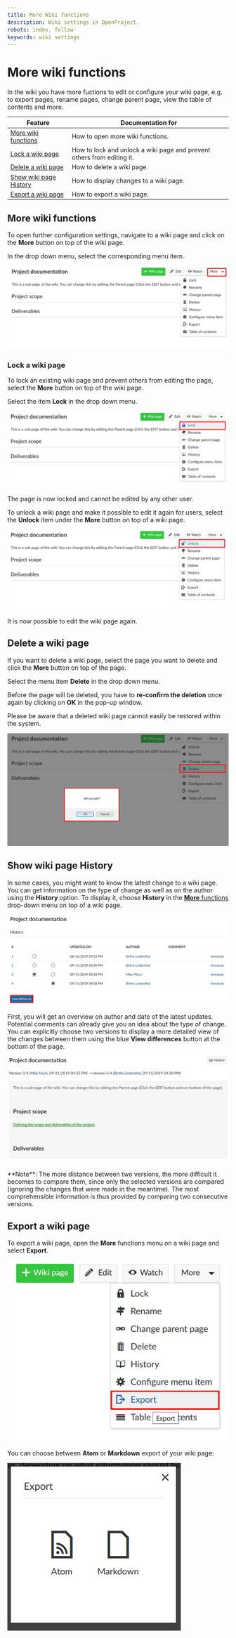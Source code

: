 ```yaml
---
title: More Wiki functions
description: Wiki settings in OpenProject.
robots: index, follow
keywords: wiki settings
---
```


# More wiki functions

In the wiki you have more fuctions to edit or configure your wiki page, e.g. to export pages, rename pages, change parent page, view the table of contents and more.

| Feature                                           | Documentation for                                            |
| ------------------------------------------------- | ------------------------------------------------------------ |
| [More wiki functions](#more-wiki-functions)       | How to open more wiki functions.                             |
| [Lock a wiki page](#lock-a-wiki-page)             | How to lock and unlock a wiki page and prevent others from editing it. |
| [Delete a wiki page](#delete-a-wiki-page)         | How to delete a wiki page.                                   |
| [Show wiki page History](#show-wiki-page-history) | How to display changes to a wiki page.                       |
| [Export a wiki page](#export-a-wiki-page)         | How to export a wiki page.                                   |

## More wiki functions

To open further configuration settings, navigate to a wiki page and click on the **More** button on top of the wiki page.

In the drop down menu, select the corresponding menu item.

![wiki-settings](wiki-settings.png)

### Lock a wiki page

To lock an existing wiki page and prevent others from editing the page, select the **More** button on top of the wiki page.

Select the item **Lock** in the drop down menu.

![lock-wiki](lock-wiki.png)

The page is now locked and cannot be edited by any other user. 

To unlock a wiki page and make it possible to edit it again for users, select the **Unlock** item under the **More** button on top of a wiki page.

![unlock-wiki](unlock-wiki.png)

It is now possible to edit the wiki page again.

## Delete a wiki page

If you want to delete a wiki page, select the page you want to delete and click the **More** button on top of the page.

Select the menu item **Delete** in the drop down menu.

Before the page will be deleted, you have to **re-confirm the deletion** once again by clicking on **OK** in the pop-up window.

Please be aware that a deleted wiki page cannot easily be restored within the system.

![delete-wiki](delete-wiki.png)

## Show wiki page History

In some cases, you might want to know the latest change to a wiki page.  You can get information on the type of change as well as on the author using the **History** option. To display it, choose **History** in the [**More** functions](#more-wiki-functions) drop-down menu on top of a wiki page.

![wiki-history](wiki-history.png)

First, you will get an overview on author and date of the latest updates. Potential comments can already give you an idea about the type of change. You can explicitly choose two versions to display a more detailed view of the changes between them using the blue **View differences** button at the bottom of the page.

![view-differences-wiki](1568213985327.png)

<div class="alert alert-info" role="alert">
**Note**: The more distance between two versions, the more difficult it becomes to compare them, since only the selected versions are compared (ignoring the changes that were made in the meantime). The most comprehensible information is thus provided by comparing two consecutive versions.

</div>

## Export a wiki page

To export a wiki page, open the **More** functions menu on a wiki page and select **Export**.

![export-wiki](export-wiki.png)

You can choose between **Atom** or **Markdown** export of your wiki page:

![wiki-export-options](1568277748319.png)
